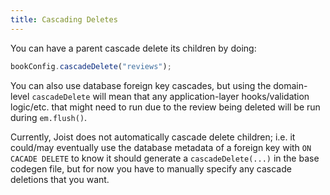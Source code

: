 ```yaml
---
title: Cascading Deletes
---
```


You can have a parent cascade delete its children by doing:

```typescript
bookConfig.cascadeDelete("reviews");
```

You can also use database foreign key cascades, but using the domain-level `cascadeDelete` will mean that any application-layer hooks/validation logic/etc. that might need to run due to the review being deleted will be run during `em.flush()`.

Currently, Joist does not automatically cascade delete children; i.e. it could/may eventually use the database metadata of a foreign key with `ON CACADE DELETE` to know it should generate a `cascadeDelete(...)` in the base codegen file, but for now you have to manually specify any cascade deletions that you want.
